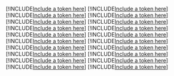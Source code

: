 [!INCLUDE[Include a token here](refs1525254686036/r1.md)]
[!INCLUDE[Include a token here](refs1525254686036/r2.md)]
[!INCLUDE[Include a token here](refs1525254686036/r3.md)]
[!INCLUDE[Include a token here](refs1525254686036/r4.md)]
[!INCLUDE[Include a token here](refs1525254686036/r5.md)]
[!INCLUDE[Include a token here](refs1525254686036/r6.md)]
[!INCLUDE[Include a token here](refs1525254686036/r7.md)]
[!INCLUDE[Include a token here](refs1525254686036/r8.md)]
[!INCLUDE[Include a token here](refs1525254686036/r9.md)]
[!INCLUDE[Include a token here](refs1525254686036/r10.md)]
[!INCLUDE[Include a token here](refs1525254686036/r11.md)]
[!INCLUDE[Include a token here](refs1525254686036/r12.md)]
[!INCLUDE[Include a token here](refs1525254686036/r13.md)]
[!INCLUDE[Include a token here](refs1525254686036/r14.md)]
[!INCLUDE[Include a token here](refs1525254686036/r15.md)]
[!INCLUDE[Include a token here](refs1525254686036/r16.md)]
[!INCLUDE[Include a token here](refs1525254686036/r17.md)]
[!INCLUDE[Include a token here](refs1525254686036/r18.md)]
[!INCLUDE[Include a token here](refs1525254686036/r19.md)]
[!INCLUDE[Include a token here](refs1525254686036/r20.md)]